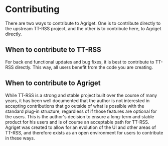 
Contributing
============
There are two ways to contribute to Agriget. One is to contribute directly to the upstream TT-RSS project, and the other is to contribute here, to Agriget directly.

When to contribute to TT-RSS
----------------------------
For back end functional updates and bug fixes, it is best to contribute to TT-RSS directly. This way, all users benefit from the code you are creating.

When to contribute to Agriget
-----------------------------
While TT-RSS is a strong and stable project built over the course of many years, it has been well documented that the author is not interested in accepting contributions that go outside of what is possible with the standard plug-in structure, regardless of if those features are optional for the users. This is the author's decision to ensure a long-term and stable product for his users and is of course an acceptable path for TT-RSS. Agriget was created to allow for an evolution of the UI and other areas of TT-RSS, and therefore exists as an open environment for users to contribute in these ways.
